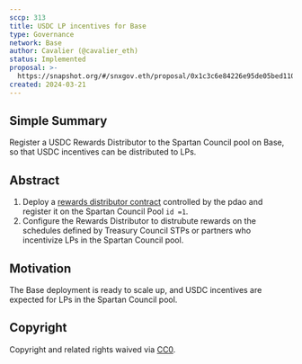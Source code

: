 ```yaml
---
sccp: 313
title: USDC LP incentives for Base
type: Governance
network: Base
author: Cavalier (@cavalier_eth)
status: Implemented
proposal: >-
  https://snapshot.org/#/snxgov.eth/proposal/0x1c3c6e84226e95de05bed1104b8c1808b020f9b94cbf39343c8f688d589428dd
created: 2024-03-21
---
```


<!--You can leave these HTML comments in your merged SCCP and delete the visible duplicate text guides, they will not appear and may be helpful to refer to if you edit it again. This is the suggested template for new SCCPs. Note that an SCCP number will be assigned by an editor. When opening a pull request to submit your SCCP, please use an abbreviated title in the filename, `sccp-draft_title_abbrev.md`. The title should be 44 characters or less.-->

## Simple Summary

<!--"If you can't explain it simply, you don't understand it well enough." Provide a simplified and layman-accessible explanation of the SCCP.-->

Register a USDC Rewards Distributor to the Spartan Council pool on Base, so that USDC incentives can be distributed to LPs.

## Abstract

<!--A short (~200 word) description of the variable change proposed.-->
1. Deploy a [rewards distributor contract](https://github.com/Synthetixio/rewards-distributors) controlled by the pdao and register it on the Spartan Council Pool `id =1`.
2. Configure the Rewards Distributor to distrubute rewards on the schedules defined by Treasury Council STPs or partners who incentivize LPs in the Spartan Council pool.

## Motivation

<!--The motivation is critical for SCCPs that want to update variables within Synthetix. It should clearly explain why the existing variable is not incentive aligned. SCCP submissions without sufficient motivation may be rejected outright.-->
The Base deployment is ready to scale up, and USDC incentives are expected for LPs in the Spartan Council pool.

## Copyright

Copyright and related rights waived via [CC0](https://creativecommons.org/publicdomain/zero/1.0/).

